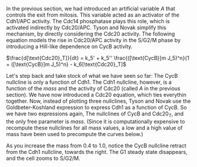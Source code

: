 In the previous section, we had introduced an artificial 
variable *A* that controls the exit from mitosis. This 
variable acted as an activator of the Cdh1/APC activity.
The Cdc14 phosphatase plays this role, which is activated
indirectly by Cdc20/APC. Tyson and Novak simplify this
mechanism, by directly considering the Cdc20 activity.
The following equation models the rise in Cdc20/APC
activity in the S/G2/M phase by introducing a Hill-like
dependence on CycB activity.

$\frac{d[\text{Cdc20}_T]}{dt} = k_5' + k_5'' \frac{([\text{CycB}]m J_5)^n}{1 + ([\text{CycB}]m J_5)^n} - k_6[\text{Cdc20}_T]$

Let's step back and take stock of what we have seen so far: The CycB
nullcline is only a function of Cdh1. The Cdh1 nullcline, however, is
a function of the *mass* and the activity of Cdc20 (called *A* in the previous section). 
We have now introduced a Cdc20 equation, which ties everythin together.
Now, instead of plotting three nullclines, Tyson and Novak use the Goldbeter-Koshland
expression to express Cdh1 as a function of CycB. So we have two expressions again,
The nullclines of CycB and Cdc20$_T$, and the only free parameter
is *mass*. (Since it is  computationally expensive to recompute these nullclines
for all mass values, a low and a high value of mass have been used to 
precompute the curves below.)

As you increase the mass from 0.4 to 1.0, notice the CycB nullcline
retract from the Cdh1 nullcline, towards the right. The G1 steady
state disappears, and the cell zooms to S/G2/M.
